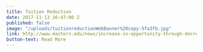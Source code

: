 ```yaml
---
title: Tuition Reduction
date: 2017-11-13 16:47:00 Z
published: false
image: "/uploads/tuitionreductionWebBanner%20copy-5fa3fb.jpg"
link: http://www.masters.edu/news/increase-in-opportunity-through-decrease-in-tuition
button-text: Read More
---
```


